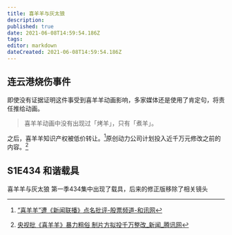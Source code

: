 ```yaml
---
title: 喜羊羊与灰太狼
description: 
published: true
date: 2021-06-08T14:59:54.186Z
tags: 
editor: markdown
dateCreated: 2021-06-08T14:59:54.186Z
---
```


## 连云港烧伤事件

即使没有证据证明这件事受到喜羊羊动画影响，多家媒体还是使用了肯定句，将责任推给动画。

> 喜羊羊动画中没有出现过「烤羊」，只有「煮羊」。

之后，喜羊羊知识产权被低价转让。[^df]原创动力公司计划投入近千万元修改之前的内容。[^mm]

[^df]: [“喜羊羊”遭《新闻联播》点名批评-股票频道-和讯网](https://web.archive.org/web/20140903083952/http://stock.hexun.com/2013-10-15/158735928.html)

[^mm]: [央视批《喜羊羊》暴力粗俗 制片方拟投千万整改_新闻_腾讯网](https://web.archive.org/web/20140903102027/http://news.qq.com/a/20131014/000604.htm)

## S1E434 和谐载具

喜羊羊与灰太狼 第一季434集中出现了载具，后来的修正版移除了相关镜头
